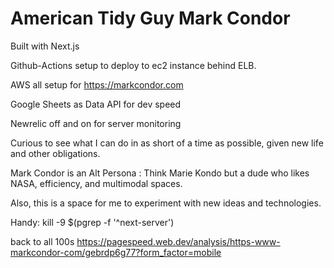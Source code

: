 # American Tidy Guy Mark Condor

Built with Next.js

Github-Actions setup to deploy to ec2 instance behind ELB.

AWS all setup for https://markcondor.com

Google Sheets as Data API for dev speed

Newrelic off and on for server monitoring

Curious to see what I can do in as short of a time as possible, given new life and other obligations.

Mark Condor is an Alt Persona : Think Marie Kondo but a dude who likes NASA, efficiency, and multimodal spaces.

Also, this is a space for me to experiment with new ideas and technologies.

Handy:
kill -9 $(pgrep -f '^next-server')

back to all 100s
https://pagespeed.web.dev/analysis/https-www-markcondor-com/gebrdp6g77?form_factor=mobile
